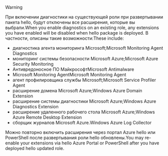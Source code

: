 > [!WARNING]
> <span data-ttu-id="f5de7-101">При включении диагностики на существующей роли при развертывании пакета hello, будут отключены все расширения, которые вы выбрали.</span><span class="sxs-lookup"><span data-stu-id="f5de7-101">When you enable diagnostics on an existing role, any extensions you have enabled will be disabled when hello package is deployed.</span></span> <span data-ttu-id="f5de7-102">В частности, описаны такие возможности:</span><span class="sxs-lookup"><span data-stu-id="f5de7-102">These include:</span></span>
>
> * <span data-ttu-id="f5de7-103">диагностика агента мониторинга Microsoft;</span><span class="sxs-lookup"><span data-stu-id="f5de7-103">Microsoft Monitoring Agent Diagnostics</span></span>
> * <span data-ttu-id="f5de7-104">мониторинг системы безопасности Microsoft Azure;</span><span class="sxs-lookup"><span data-stu-id="f5de7-104">Microsoft Azure Security Monitoring</span></span>
> * <span data-ttu-id="f5de7-105">Антивредоносное ПО Майкрософт</span><span class="sxs-lookup"><span data-stu-id="f5de7-105">Microsoft Antimalware</span></span>                 
> * <span data-ttu-id="f5de7-106">Microsoft Monitoring Agent</span><span class="sxs-lookup"><span data-stu-id="f5de7-106">Microsoft Monitoring Agent</span></span>
> * <span data-ttu-id="f5de7-107">агент профилировщика службы Microsoft;</span><span class="sxs-lookup"><span data-stu-id="f5de7-107">Microsoft Service Profiler Agent</span></span>      
> * <span data-ttu-id="f5de7-108">расширение домена Microsoft Azure;</span><span class="sxs-lookup"><span data-stu-id="f5de7-108">Windows Azure Domain Extension</span></span>        
> * <span data-ttu-id="f5de7-109">расширение системы диагностики Microsoft Azure;</span><span class="sxs-lookup"><span data-stu-id="f5de7-109">Windows Azure Diagnostics Extension</span></span>   
> * <span data-ttu-id="f5de7-110">расширение удаленного рабочего стола Microsoft Azure;</span><span class="sxs-lookup"><span data-stu-id="f5de7-110">Windows Azure Remote Desktop Extension</span></span>
> * <span data-ttu-id="f5de7-111">сборщик журналов Microsoft Azure.</span><span class="sxs-lookup"><span data-stu-id="f5de7-111">Windows Azure Log Collector</span></span>
>
> <span data-ttu-id="f5de7-112">Можно повторно включить расширения через портал Azure hello или PowerShell после развертывания роли hello обновлены.</span><span class="sxs-lookup"><span data-stu-id="f5de7-112">You may re-enable your extensions via hello Azure Portal or PowerShell after you have deployed hello updated role.</span></span>
>
